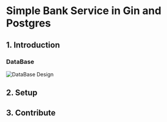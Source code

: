 # Simple Bank Service in Gin and Postgres

## 1. Introduction



### DataBase

![DataBase Design](../../../.config/JetBrains/IdeaIC2024.1/scratches/.github/assets/db_schema.png)

## 2. Setup



## 3. Contribute


